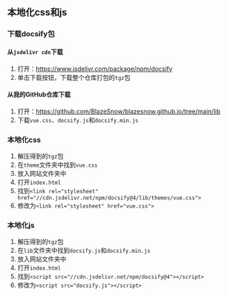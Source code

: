 ## 本地化css和js

### 下载docsify包

#### 从```jsdelivr cdn```下载

1. 打开：<https://www.jsdelivr.com/package/npm/docsify>
2. 单击下载按钮，下载整个仓库打包的```tgz```包

#### 从我的GitHub仓库下载

1. 打开：<https://github.com/BlazeSnow/blazesnow.github.io/tree/main/lib>
2. 下载```vue.css```、```docsify.js```和```docsify.min.js```

### 本地化css

1. 解压得到的```tgz```包
2. 在```theme```文件夹中找到```vue.css```
3. 放入网站文件夹中
4. 打开```index.html```
5. 找到```<link rel="stylesheet" href="//cdn.jsdelivr.net/npm/docsify@4/lib/themes/vue.css">```
6. 修改为```<link rel="stylesheet" href="vue.css">```

### 本地化js

1. 解压得到的```tgz```包
2. 在```lib```文件夹中找到```docsify.js```和```docsify.min.js```
3. 放入网站文件夹中
4. 打开```index.html```
5. 找到```<script src="//cdn.jsdelivr.net/npm/docsify@4"></script>```
6. 修改为```<script src="docsify.js"></script>```